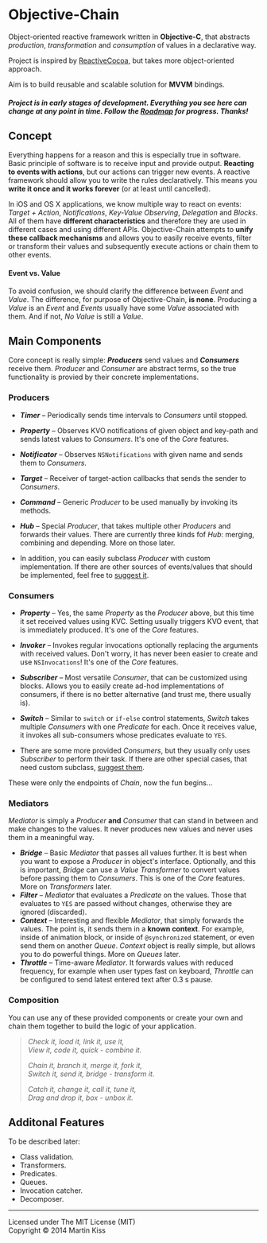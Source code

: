Objective-Chain
===============

Object-oriented reactive framework written in **Objective-C**, that abstracts _production_, _transformation_ and _consumption_ of values in a declarative way.

Project is inspired by [ReactiveCocoa](https://github.com/ReactiveCocoa/ReactiveCocoa), but takes more object-oriented approach.

Aim is to build reusable and scalable solution for **MVVM** bindings.


##### Project is in early stages of development. Everything you see here can change at any point in time. Follow the [Roadmap](https://github.com/iMartinKiss/Objective-Chain/issues/1) for progress. Thanks!


Concept
-------

Everything happens for a reason and this is especially true in software. Basic principle of software is to receive input and provide output. **Reacting to events with actions**, but our actions can trigger new events. A reactive framework should allow you to write the rules declaratively. This means you **write it once and it works forever** (or at least until cancelled).

In iOS and OS X applications, we know multiple way to react on events: *Target + Action*, *Notifications*, *Key-Value Observing*, *Delegation* and *Blocks*. All of them have **different characteristics** and therefore they are used in different cases and using different APIs. Objective-Chain attempts to **unify these callback mechanisms** and allows you to easily receive events, filter or transform their values and subsequently execute actions or chain them to other events.


#### Event vs. Value

To avoid confusion, we should clarify the difference between *Event* and *Value*. The difference, for purpose of Objective-Chain, **is none**. Producing a *Value* is an *Event* and *Events* usually have some *Value* associated with them. And if not, *No Value* is still a *Value*.



Main Components
---------------

Core concept is really simple: ***Producers*** send values and ***Consumers*** receive them. _Producer_ and _Consumer_ are abstract terms, so the true functionality is provied by their concrete implementations.

### Producers

  - _**Timer**_ – Periodically sends time intervals to _Consumers_ until stopped.
  - _**Property**_ – Observes KVO notifications of given object and key-path and sends latest values to _Consumers_. It's one of the _Core_ features.
  - _**Notificator**_ – Observes `NSNotifications` with given name and sends them to _Consumers_.
  - _**Target**_ – Receiver of target-action callbacks that sends the sender to _Consumers_.
  - _**Command**_ – Generic _Producer_ to be used manually by invoking its methods.
  - _**Hub**_ – Special _Producer_, that takes multiple other _Producers_ and forwards their values. There are currently three kinds fof _Hub_: merging, combining and depending. More on those later.
  
  - In addition, you can easily subclass _Producer_ with custom implementation. If there are other sources of events/values that should be implemented, feel free to [suggest it](https://github.com/iMartinKiss/Objective-Chain/issues/new).

### Consumers
  - _**Property**_ – Yes, the same _Property_ as the _Producer_ above, but this time it set received values using KVC. Setting usually triggers KVO event, that is immediately produced. It's one of the _Core_ features.
  - _**Invoker**_ – Invokes regular invocations optionally replacing the arguments with received values. Don't worry, it has never been easier to create and use `NSInvocations`! It's one of the _Core_ features.
  - _**Subscriber**_ – Most versatile _Consumer_, that can be customized using blocks. Allows you to easily create ad-hod implementations of consumers, if there is no better alternative (and trust me, there usually is).
  - _**Switch**_ – Similar to `switch` or `if-else` control statements, _Switch_ takes multiple _Consumers_ with one _Predicate_ for each. Once it receives value, it invokes all sub-consumers whose predicates evaluate to `YES`.
  
  - There are some more provided _Consumers_, but they usually only uses _Subscriber_ to perform their task. If there are other special cases, that need custom subclass, [suggest them](https://github.com/iMartinKiss/Objective-Chain/issues/new).

These were only the endpoints of _Chain_, now the fun begins…

### Mediators
_Mediator_ is simply a _Producer_ **and** _Consumer_ that can stand in between and make changes to the values. It never produces new values and never uses them in a meaningful way.

  - _**Bridge**_ – Basic _Mediator_ that passes all values further. It is best when you want to expose a _Producer_ in object's interface. Optionally, and this is important, _Bridge_ can use a _Value Transformer_ to convert values before passing them to _Consumers_. This is one of the _Core_ features. More on _Transformers_ later.
  - _**Filter**_ – _Mediator_ that evaluates a _Predicate_ on the values. Those that evaluates to `YES` are passed without changes, otherwise they are ignored (discarded).
  - _**Context**_ – Interesting and flexible _Mediator_, that simply forwards the values. The point is, it sends them in a **known context**. For example, inside of animation block, or inside of `@synchronized` statement, or even send them on another _Queue_. _Context_ object is really simple, but allows you to do powerful things. More on _Queues_ later.
  - _**Throttle**_ – Time-aware _Mediator_. It forwards values with reduced frequency, for example when user types fast on keyboard, _Throttle_ can be configured to send latest entered text after 0.3 s pause.

### Composition
You can use any of these provided components or create your own and chain them together to build the logic of your application.

>_Check it, load it, link it, use it,_  
>_View it, code it, quick - combine it._  
>
>_Chain it, branch it, merge it, fork it,_  
>_Switch it, send it, bridge - transform it._
>
>_Catch it, change it, call it, tune it,_  
>_Drag and drop it, box - unbox it._


Additonal Features
------------------
To be described later:

  - Class validation.
  - Transformers.
  - Predicates.
  - Queues.
  - Invocation catcher.
  - Decomposer.


---

Licensed under The MIT License (MIT)  
Copyright © 2014 Martin Kiss
